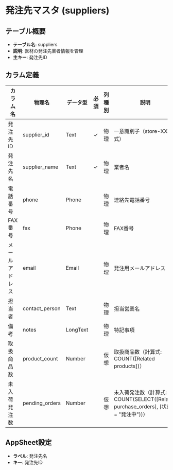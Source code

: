 # 発注先マスタ (suppliers)

## テーブル概要
- **テーブル名**: suppliers
- **説明**: 医材の発注先業者情報を管理
- **主キー**: 発注先ID

## カラム定義

| カラム名 | 物理名 | データ型 | 必須 | 列種別 | 説明 |
|---------|--------|----------|------|--------|------|
| 発注先ID | supplier_id | Text | ✓ | 物理 | 一意識別子（store-XX形式） |
| 発注先名 | supplier_name | Text | ✓ | 物理 | 業者名 |
| 電話番号 | phone | Phone | | 物理 | 連絡先電話番号 |
| FAX番号 | fax | Phone | | 物理 | FAX番号 |
| メールアドレス | email | Email | | 物理 | 発注用メールアドレス |
| 担当者 | contact_person | Text | | 物理 | 担当営業名 |
| 備考 | notes | LongText | | 物理 | 特記事項 |
| 取扱商品数 | product_count | Number | | 仮想 | 取扱商品数（計算式: COUNT([Related products])） |
| 未入荷発注数 | pending_orders | Number | | 仮想 | 未入荷発注数（計算式: COUNT(SELECT([Related purchase_orders], [状態] = "発注中"))） |

## AppSheet設定
- **ラベル**: 発注先名
- **キー**: 発注先ID